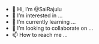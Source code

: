 - 👋 Hi, I’m @SaiRajulu
- 👀 I’m interested in ...
- 🌱 I’m currently learning ...
- 💞️ I’m looking to collaborate on ...
- 📫 How to reach me ...

<!---
SaiRajulu/SaiRajulu is a ✨ special ✨ repository because its `README.md` (this file) appears on your GitHub profile.
You can click the Preview link to take a look at your changes.
--->

